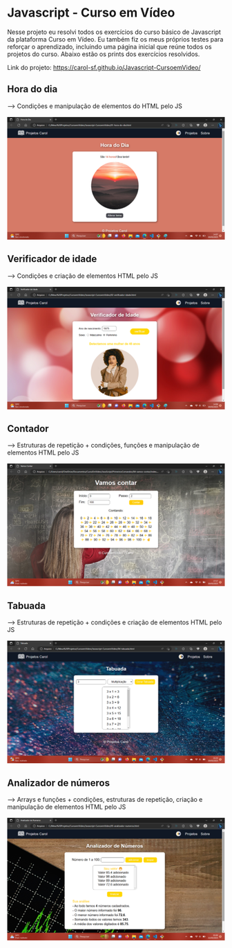 # Javascript - Curso em Vídeo

Nesse projeto eu resolvi todos os exercícios do curso básico de Javascript da plataforma Curso em Vídeo. Eu também fiz os meus próprios testes para reforçar o aprendizado, incluindo uma página inicial que reúne todos os projetos do curso. Abaixo estão os prints dos exercícios resolvidos.

Link do projeto: https://carol-sf.github.io/Javascript-CursoemVideo/


## Hora do dia
--> Condições e manipulação de elementos do HTML pelo JS
<br><br>
<img src="./img/projeto-hora-do-dia.png" alt="projeto-hora-do-dia">


## Verificador de idade
--> Condições e criação de elementos HTML pelo JS
<br><br>
<img src="./img/projeto-verificador-de-idade.png" alt="projeto-verificador-de-idade">


## Contador
--> Estruturas de repetição + condições, funções e manipulação de elementos HTML pelo JS
<br><br>
<img src="./img/projeto-contador.png" alt="projeto-vcontador">


## Tabuada
--> Estruturas de repetição + condições e criação de elementos HTML pelo JS
<br><br>
<img src="./img/projeto-tabuada.png" alt="projeto-tabuada">


## Analizador de números
--> Arrays e funções + condições, estruturas de repetição, criação e manipulação de elementos HTML pelo JS
<br><br>
<img src="./img/projeto-analizador-numeros.png" alt="projeto-analizador-numeros">
